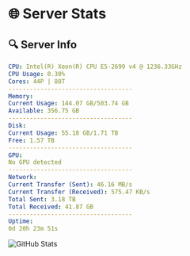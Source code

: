 # 🌐 Server Stats
## 🔍 Server Info
```yaml
CPU: Intel(R) Xeon(R) CPU E5-2699 v4 @ 1236.33GHz
CPU Usage: 0.30%
Cores: 44P | 88T
-----------------------------------
Memory:
Current Usage: 144.07 GB/503.74 GB
Available: 356.75 GB
-----------------------------------
Disk:
Current Usage: 55.18 GB/1.71 TB
Free: 1.57 TB
-----------------------------------
GPU:
No GPU detected
-----------------------------------
Network:
Current Transfer (Sent): 46.16 MB/s
Current Transfer (Received): 575.47 KB/s
Total Sent: 3.18 TB
Total Received: 41.87 GB
-----------------------------------
Uptime:
0d 20h 23m 51s
```
![GitHub Stats](https://img.shields.io/badge/Updated-2025-03-08_17:46:40-blue)
